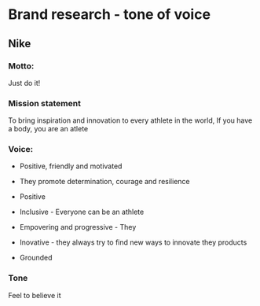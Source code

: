 # Brand research - tone of voice

## Nike

### Motto:
Just do it! 

### Mission statement
To bring inspiration and innovation to every athlete in the world, If you have a body, you are an atlete

### Voice: 
- Positive, friendly and motivated
- They promote determination, courage and resilience

- Positive
- Inclusive - Everyone can be an athlete
- Empovering and progressive - They 
- Inovative - they always try to find new ways to innovate they products
- Grounded 

### Tone 
Feel to believe it 


